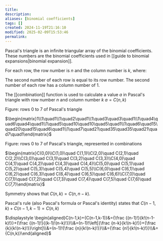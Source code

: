 ```yaml
---
title: 
description: 
aliases: [binomial coefficients]
tags: []
created: 2024-11-19T21:16:10
modified: 2025-02-09T15:53:46
permalink:
---
```


Pascal's triangle is an infinite triangular array of the binomial coefficients.
These numbers are the binomial coefficients used in [[guide to binomial expansions|binomial expansion]].

For each row, the row number is $n$ and the column number is $k$, where:

The second number of each row is equal to its row number.
The second number of each row has a column number of 1.

The [[combination]] function is used to calculate a value $a$ in Pascal's triangle with row number $n$ and column number $k$
$a=C(n,k)$

Figure: rows 0 to 7 of Pascal's triangle

$\begin{matrix}1\\1\quad1\\1\quad2\quad1\\1\quad3\quad3\quad1\\1\quad4\quad6\quad4\quad1\\1\quad5\quad10\quad10\quad5\quad1\\1\quad6\quad15\quad20\quad15\quad6\quad1\\1\quad7\quad21\quad35\quad35\quad21\quad7\quad1\end{matrix}$




Figure: rows 0 to 7 of Pascal's triangle, represented in combinations

$\begin{matrix}C(0,0)\\C(1,0)\quad C(1,1)\\C(2,0)\quad C(2,1)\quad C(2,2)\\C(3,0)\quad C(3,1)\quad C(3,2)\quad C(3,3)\\C(4,0)\quad C(4,1)\quad C(4,2)\quad C(4,3)\quad C(4,4)\\C(5,0)\quad C(5,1)\quad C(5,2)\quad C(5,3)\quad C(5,4)\quad C(5,5)\\C(6,0)\quad C(6,1)\quad C(6,2)\quad C(6,3)\quad C(6,4)\quad C(6,5)\quad C(6,6)\\C(7,0)\quad C(7,1)\quad C(7,2)\quad C(7,3)\quad C(7,4)\quad C(7,5)\quad C(7,6)\quad C(7,7)\end{matrix}$




Symmetry shows that $C(n,k)=C(n,n-k)$.

Pascal's rule (also Pascal's formula or Pascal's identity) states that $C(n-1,k)+C(n-1,k-1)=C(n,k)$

$\displaystyle \begin{aligned}C(n-1,k)+{C(n-1,k-1)}&={\frac {(n-1)!}{k!(n-1-k)!}}+{\frac {(n-1)!}{(k-1)!(n-k)!}}\\&=(n-1)!\left[{\frac {n-k}{k!(n-k)!}}+{\frac {k}{k!(n-k)!}}\right]\\&=(n-1)!{\frac {n}{k!(n-k)!}}\\&={\frac {n!}{k!(n-k)!}}\\&={C(n,k)}\end{aligned}$
